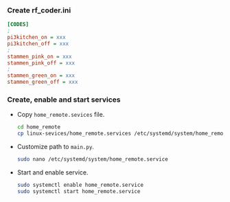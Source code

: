 ### Create rf_coder.ini
```ini
[CODES]
;
pi3kitchen_on = xxx
pi3kitchen_off = xxx
;
stammen_pink_on = xxx
stammen_pink_off = xxx
;
stammen_green_on = xxx
stammen_green_off = xxx
```

### Create, enable and start services
- Copy ```home_remote.sevices``` file.
  ```bash
  cd home_remote
  cp linux-sevices/home_remote.services /etc/systemd/system/home_remote.service
  ```
- Customize path to ```main.py```.
  ```bash
  sudo nano /etc/systemd/system/home_remote.service
  ```
- Start and enable service.
  ```bash
  sudo systemctl enable home_remote.service
  sudo systemctl start home_remote.service
  ```
